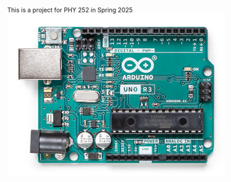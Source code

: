 This is a project for PHY 252 in Spring 2025
<img src="https://github.com/schnoggy/phy252/blob/main/assets/A000066_03.front_1000x750.webp">
